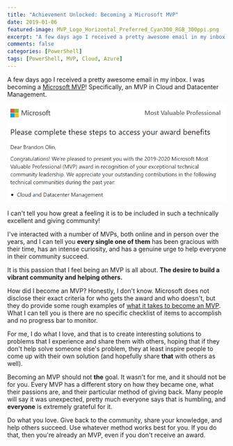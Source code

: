 ```yaml
---
title: "Achievement Unlocked: Becoming a Microsoft MVP"
date: 2019-01-06
featured-image: MVP_Logo_Horizontal_Preferred_Cyan300_RGB_300ppi.png
excerpt: "A few days ago I received a pretty awesome email in my inbox. I was becoming an Microsoft MVP!"
comments: false
categories: [PowerShell]
tags: [PowerShell, MVP, Cloud, Azure]
---
```


A few days ago I received a pretty awesome email in my inbox.
I was becoming a [Microsoft MVP](https://mvp.microsoft.com/)!
Specifically, an MVP in Cloud and Datacenter Management.


![MVP notification](/images/posts/achievement-unlocked-mvp/mvp_notification.jpg)

I can't tell you how great a feeling it is to be included in such a technically excellent and giving community!

I've interacted with a number of MVPs, both online and in person over the years, and I can tell you **every single one of them** has been gracious with their time, has an intense curiosity, and has a genuine urge to help everyone in their community succeed.

It is this passion that I feel being an MVP is all about.
**The desire to build a vibrant community and helping others.**

How did I become an MVP?
Honestly, I don't know.
Microsoft does not disclose their exact criteria for who gets the award and who doesn't, but they do provide some rough examples of [what it takes to become an MVP](https://mvp.microsoft.com/en-us/pages/what-it-takes-to-be-an-mvp).
What I can tell you is there are no specific checklist of items to accomplish and no progress bar to monitor.

For me, I do what I love, and that is to create interesting solutions to problems that I experience and share them with others, hoping that if they don't help solve someone else's problem, they at least inspire people to come up with their own solution (and hopefully share **that** with others as well).

Becoming an MVP should not **the** goal.
It wasn't for me, and it should not be for you.
Every MVP has a different story on how they became one, what their passions are, and their particular method of giving back.
Many people will say it was unexpected, pretty much everyone says that is humbling, and **everyone** is extremely grateful for it.

Do what you love. Give back to the community, share your knowledge, and help others succeed.
Use whatever method works best for you.
If you do that, then you're already an MVP, even if you don't receive an award.
